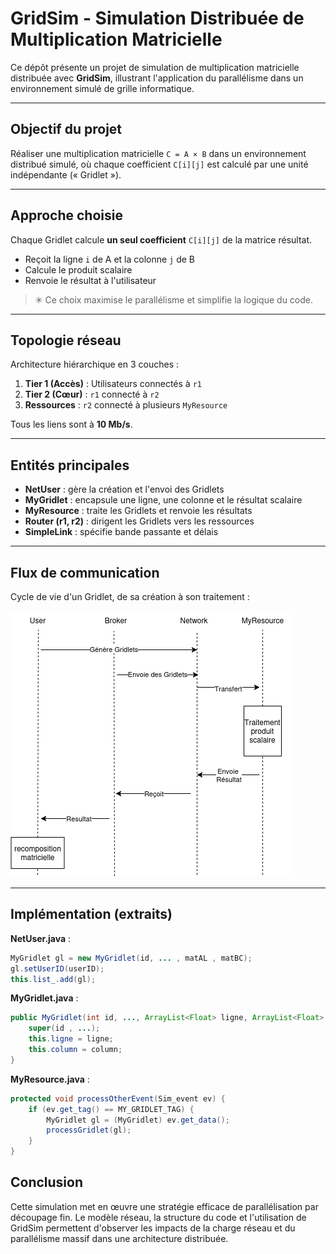 # GridSim - Simulation Distribuée de Multiplication Matricielle

Ce dépôt présente un projet de simulation de multiplication matricielle distribuée avec **GridSim**, illustrant l'application du parallélisme dans un environnement simulé de grille informatique.

---

## Objectif du projet

Réaliser une multiplication matricielle `C = A × B` dans un environnement distribué simulé, où chaque coefficient `C[i][j]` est calculé par une unité indépendante (« Gridlet »).

---

## Approche choisie

Chaque Gridlet calcule **un seul coefficient** `C[i][j]` de la matrice résultat.

* Reçoit la ligne `i` de A et la colonne `j` de B
* Calcule le produit scalaire
* Renvoie le résultat à l'utilisateur

> ✳ Ce choix maximise le parallélisme et simplifie la logique du code.

---

## Topologie réseau

Architecture hiérarchique en 3 couches :

1. **Tier 1 (Accès)** : Utilisateurs connectés à `r1`
2. **Tier 2 (Cœur)** : `r1` connecté à `r2`
3. **Ressources** : `r2` connecté à plusieurs `MyResource`

Tous les liens sont à **10 Mb/s**.

---

## Entités principales

* **NetUser** : gère la création et l'envoi des Gridlets
* **MyGridlet** : encapsule une ligne, une colonne et le résultat scalaire
* **MyResource** : traite les Gridlets et renvoie les résultats
* **Router (r1, r2)** : dirigent les Gridlets vers les ressources
* **SimpleLink** : spécifie bande passante et délais

---

## Flux de communication

Cycle de vie d'un Gridlet, de sa création à son traitement :

![Diagramme de flux](https://github.com/Yanis-mnh/gridsim-matrix-multiplication/blob/main/example/flowDiagrameGI.drawio.png)

---

## Implémentation (extraits)

**NetUser.java** :

```java
MyGridlet gl = new MyGridlet(id, ... , matAL , matBC);
gl.setUserID(userID);
this.list_.add(gl);
```

**MyGridlet.java** :

```java
public MyGridlet(int id, ..., ArrayList<Float> ligne, ArrayList<Float> column) {
    super(id , ...);
    this.ligne = ligne;
    this.column = column;
}
```

**MyResource.java** :

```java
protected void processOtherEvent(Sim_event ev) {
    if (ev.get_tag() == MY_GRIDLET_TAG) {
        MyGridlet gl = (MyGridlet) ev.get_data();
        processGridlet(gl);
    }
}
```

## Conclusion

Cette simulation met en œuvre une stratégie efficace de parallélisation par découpage fin. Le modèle réseau, la structure du code et l'utilisation de GridSim permettent d'observer les impacts de la charge réseau et du parallélisme massif dans une architecture distribuée.
